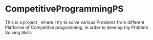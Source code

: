 # CompetitiveProgrammingPS
This is a project , where I try to solve various Problems from different Platforms of Competitve programming, in order to develop my Problem Solving Skills 
